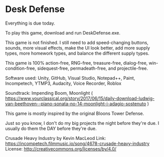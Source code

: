 # Desk Defense
Everything is due today.

To play this game, download and run DeskDefense.exe.

This game is not finished. I still need to add speed-changing buttons, sounds, more visual effects, make the UI look better, add more supply types, more homework types, and balance the different supply types.

This game is 100% action-free, RNG-free, treasure-free, dialog-free, win-condition-free, sidequest-free, permadeath-free, and projectile-free. 

Software used: Unity, GitHub, Visual Studio, Notepad++, Paint, Incompetech, YTMP3, Audacity, Voice Recorder, Roblox

Soundtrack: Impending Boom, Moonlight ( https://www.yourclassical.org/story/2017/06/15/daily-download-ludwig-van-beethoven--piano-sonata-no-14-moonlight-i-adagio-sostenuto )

This game is mostly inspired by the original Bloons Tower Defense. 

Just so you know, I don't do my big projects the night before they're due. I usually do them the DAY before they're due. 

Crusade Heavy Industry by Kevin MacLeod
Link: https://incompetech.filmmusic.io/song/4678-crusade-heavy-industry
License: http://creativecommons.org/licenses/by/4.0/